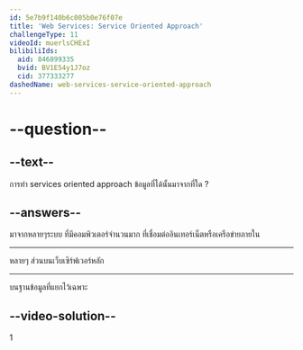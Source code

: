 ```yaml
---
id: 5e7b9f140b6c005b0e76f07e
title: 'Web Services: Service Oriented Approach'
challengeType: 11
videoId: muerlsCHExI
bilibiliIds:
  aid: 846899335
  bvid: BV1E54y1J7oz
  cid: 377333277
dashedName: web-services-service-oriented-approach
---
```


# --question--

## --text--

การทำ services oriented approach ข้อมูลที่ได้นั้นมาจากที่ใด ?

## --answers--

มาจากหลายๆระบบ ที่มีคอมพิวเตอร์จำนวนมาก ที่เชื่อมต่ออินเทอร์เน็ตหรือเครือข่ายภายใน

---

หลายๆ ส่วนบนเว็บเซิร์ฟเวอร์หลัก

---

บนฐานข้อมูลที่แยกไว้เฉพาะ

## --video-solution--

1
